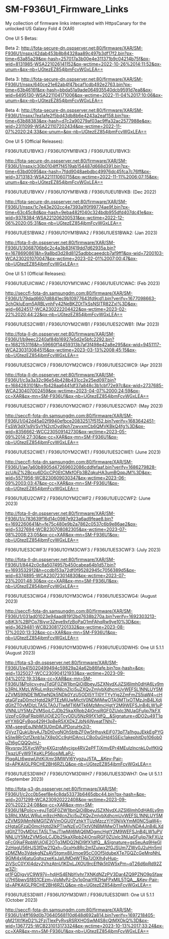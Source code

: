 # SM-F936U1_Firmware_Links
My collection of firmware links intercepted with HttpsCanary for the unlocked US Galaxy Fold 4 (XAR)

One UI 5 Betas:

Beta 2: http://fota-secure-dn.ospserver.net:80/firmware/XAR/SM-F936U1/nspx/42dab453b8b84328aa89c497b3df17f2.bin?px-time=63a85a29&px-hash=257017a3b00e4e311371b9c04214b75f&px-wid=8131985-WSA221026141152&px-wctime=2022-10-26%2014:11:52&px-unum=&px-nb=UGtezEZ854jbmFcvWGxLEA==

Beta 3: http://fota-secure-dn.ospserver.net:80/firmware/XAR/SM-F936U1/nspx/640ce21e62ab4f47bcaf1cdb492e2763.bin?px-time=63b4616f&px-hash=bbda51a9ade064935540dcb9591d7ea8&px-wid=6495130-WSA221104171006&px-wctime=2022-11-04%2017:10:06&px-unum=&px-nb=UGtezEZ854jbmFcvWGxLEA==

Beta 4: http://fota-secure-dn.ospserver.net:80/firmware/XAR/SM-F936U1/nspx/7ea1afe2f5bd43db8b6e4243a2eaf158.bin?px-time=63b88383&px-hash=d7c2a90279af03ac9ffa32ac2577988e&px-wid=2311099-WSA221107202434&px-wctime=2022-11-07%2020:24:33&px-unum=&px-nb=UGtezEZ854jbmFcvWGxLEA==

One UI 5 (Official Releases):

F936U1UEU1BVK3 / F936U1OYM1BVK3 / F936U1UEU1BVK3:

http://fota-secure-dn.ospserver.net:80/firmware/XAR/SM-F936U1/nspx/c30b0104ff7f4519ab154487d668d391.bin?px-time=63bd0095&px-hash=7fdd9048aebdbc49976dc45fca7c76ff&px-wid=3713183-WSA221111060715&px-wctime=2022-11-11%2006:07:15&px-unum=&px-nb=UGtezEZ854jbmFcvWGxLEA==

F936U1UEU1BVKV / F936U1OYM1BVKB / F936U1UEU1BVKB: (Dec 2022)

http://fota-secure-dn.ospserver.net:80/firmware/XAR/SM-F936U1/nspx/1c7e43e202cc4e7393a1f0f99774ae9f.bin?px-time=63c45c8d&px-hash=9eba482f040c324bdb955dfd407dc41e&px-wid=9378384-WSA221206200531&px-wctime=2022-12-06%2020:05:31&px-nb=UGtezEZ854jbmFcvWGxLEA==

F936U1UES1BWA2 / F936U1OYM1BWA2 / F936U1UES1BWA2: (Jan 2023)

http://fota-ll-dn.ospserver.net:80/firmware/XAR/SM-F936U1/3068706b6c2c4a3b83f419dd7d62935a.bin?e=1678690861&h=9a8bd3d28d8125adbbcaeedcb7af9ff1&px-wid=7200103-WCA230201070047&px-wctime=2023-02-01%2007:00:47&px-nb=UGtezEZ854jbmFcvWGxLEA==

One UI 5.1 (Official Releases):

F936U1UEUICWAC / F936U1OYM1CWAC / F936U1UEU1CWAC: (Feb 2023)

http://seccfl-fota-dn.samsungdm.com:80/firmware/XAR/SM-F936U1/79dad6607d8841ec9b10977643fd9cd1.bin?verify=1677098663-3chOkluEqm5ARBLynhFy42NeBKZOtTkSsNSlTR82ZxI%3D&px-wid=6624517-WCA230222204422&px-wctime=2023-02-22%2020:44:22&px-nb=UGtezEZ854jbmFcvWGxLEA==

F936U1UES2CWB1 / F936U1OYM2CWB1 / F936U1UES2CWB1: (Mar 2023)

http://fota-ll-dn.ospserver.net:80/firmware/XAR/SM-F936U1/b9eec2240af84b16927e5d2e5bfc2292.bin?e=1682153116&h=59660f14459313b7af3f498e42a8e295&px-wid=9451117-WCA230313084515&px-wctime=2023-03-13%2008:45:15&px-nb=UGtezEZ854jbmFcvWGxLEA==

F936U1UES2CWC9 / F936U1OYM2CWC9 / F936U1UES2CWC9: (Apr 2023)

http://fota-ll-dn.ospserver.net:80/firmware/XAR/SM-F936U1/c3a3a32c96e54b428b431cc2e25ed097.bin?e=1684283101&h=fb428aa6441df37a848c3b1cbf72e97c&px-wid=2737685-WCA230407002459&px-wctime=2023-04-07%2000:24:59&px-cc=XAR&px-mn=SM-F936U1&px-nb=UGtezEZ854jbmFcvWGxLEA==

F936U1UES2CWD7 / F936U1OYM2CWD7 / F936U1UES2CWD7: (May 2023)

http://seccfl-fota-dn.samsungdm.com:80/firmware/XAR/SM-F936U1/042d45a02f9940efbce20832517f5152.bin?verify=1683642451-FsSW3dX1s9VSvYN2ctOyd9ph7zwvxmCb6QMVKBkQ4fg%3D&px-wid=8356662-WCC230509142730&px-wctime=2023-05-09%2014:27:30&px-cc=XAR&px-mn=SM-F936U1&px-nb=UGtezEZ854jbmFcvWGxLEA==

F936U1UES2CWE1 / F936U1OYM2CWE1 / F936U1UES2CWE1: (June 2023)

http://seccfl-fota-dn.samsungdm.com:80/firmware/XAR/SM-F936U1/ae7a60b8905d47269602086cddfefaaf.bin?verify=1686279828-zcUAiZ%2Bcxu6DGcCP0EtCMkfOFb3BZqkuHA3umBQqpJM%3D&px-wid=5571956-WCB230609030347&px-wctime=2023-06-09%2003:03:47&px-cc=XAR&px-mn=SM-F936U1&px-nb=UGtezEZ854jbmFcvWGxLEA==

F936U1UEU2CWF2 / F936U1OYM2CWF2 / F936U1UEU2CWF2: (June 2023)

http://fota-ll-dn.ospserver.net:80/firmware/XAR/SM-F936U1/c783639f16d14c0987e923a6ad9feae8.bin?e=1692260641&h=fe75c480e9b2a7862c0537c6b9e86ae2&px-wid=5327694-WCB230708082305&px-wctime=2023-07-08%2008:23:05&px-cc=XAR&px-mn=SM-F936U1&px-nb=UGtezEZ854jbmFcvWGxLEA==

F936U1UES3CWF3/ F936U1OYM3CWF3 / F936U1UES3CWF3: (July 2023)

http://fota-ll-dn.ospserver.net:80/firmware/XAR/SM-F936U1/8442c0c8a5074957b450cabea64b1d57.bin?e=1693532912&h=ccdb153a72df0f95282945c7056389d5&px-wid=6374895-WCA230723014830&px-wctime=2023-07-23%2001:48:30&px-cc=XAR&px-mn=SM-F936U1&px-nb=UGtezEZ854jbmFcvWGxLEA==

F936U1UES3CWG4 / F936U1OYM3CWG4 / F936U1UES3CWG4: (August 2023)

http://seccfl-fota-dn.samsungdm.com:80/firmware/XAR/SM-F936U1/031ad01023e94aad81912bd7638b270a.bin?verify=1692303213-o8iK3j%2BPCp78iyyr3Zeye9xfzBoPaO1mFAhqRw9ye10%3D&px-wid=3629481-WCB230817201332&px-wctime=2023-08-17%2020:13:32&px-cc=XAR&px-mn=SM-F936U1&px-nb=UGtezEZ854jbmFcvWGxLEA==

F936U1UEU3DWH5 / F936U1OYM3DWH5 / F936U1UEU3DWH5: One UI 5.1.1 (August 2023)

http://fota-s3-dn.ospserver.net:80/firmware/XAR/SM-F936U1/e415020499494c59829a24a62b86fafe.bin?px-hash=&px-wid=1325027-WCC230904121933&px-wctime=2023-09-04%2012:19:33&px-cc=XAR&px-mn=SM-F936U1&Policy=eyJTdGF0ZW1lbnQiOiBbeyJSZXNvdXJjZSI6Imh0dHA6Ly9mb3RhLXMzLWRuLm9zcHNlcnZlci5uZXQvZmlybXdhcmUvWEFSL1NNLUY5MzZVMS9lNDE1MDIwNDk5NDk0YzU5ODI5YTI0YTYyYjg2ZmFmZS5iaW4~cHgtaGFzaD0mcHgtd2lkPTEzMjUwMjctV0NDMjMwOTA0MTIxOTMzJnB4LXdjdGltZT0yMDIzLTA5LTA0JTIwMTI6MTk6MzMmcHgtY2M9WEFSJnB4LW1uPVNNLUY5MzZVMSoiLCJDb25kaXRpb24iOnsiRGF0ZUxlc3NUaGFuIjp7IkFXUzpFcG9jaFRpbWUiOjE2OTcyODU5NzR9fX1dfQ__&Signature=dDO2u49T1qeYYX6QFvBgq429H3pBeR5XXDkZJbN4jNyeatTNhj7-XM~seegEqJNhM3U0mDAJPDoruHx2j3-GVyzTQukUbiyAJ7bDt0vqNOh5btbZF0w5HhsvkEiF073pT7a1hguJEkkEgPYGkSIw8RrOzfZknb1a7X8p0Cc9gHDAncLCBo0uGHd45SEic1akephitDg106ob0uZt6gCQQQyHJ-Rkvsrqv35XvcWPsr4XGzrqMycjgx4RV2ePFTiXmvEPr4MEuIzlncnkL0vIfKIiQTkqzUFyW9TKpKLP56osjMLaPJ-PIqgALt6wqwUhtKiXmr3lMWVl6YygzuJ5TA__&Key-Pair-Id=APKAIGLPRCHE2BH6RZLQ&px-nb=UGtezEZ854jbmFcvWGxLEA==

F936U1UES3DWH7 / F936U1OYM3DWH7 / F936U1UES3DWH7: One UI 5.1.1 (September 2023)

http://fota-s3-dn.ospserver.net:80/firmware/XAR/SM-F936U1/c2cc0b5eef8e4c8da53373b6465dbc44.bin?px-hash=&px-wid=2071299-WCA230920222408&px-wctime=2023-09-20%2022:24:08&px-cc=XAR&px-mn=SM-F936U1&Policy=eyJTdGF0ZW1lbnQiOiBbeyJSZXNvdXJjZSI6Imh0dHA6Ly9mb3RhLXMzLWRuLm9zcHNlcnZlci5uZXQvZmlybXdhcmUvWEFSL1NNLUY5MzZVMS9jMmNjMGI1ZWVmOGU0YzhkYTUzMzczYjY0NjVkYmM0NC5iaW4~cHgtaGFzaD0mcHgtd2lkPTIwNzEyOTktV0NBMjMwOTIwMjIyNDA4JnB4LXdjdGltZT0yMDIzLTA5LTIwJTIwMjI6MjQ6MDgmcHgtY2M9WEFSJnB4LW1uPVNNLUY5MzZVMSoiLCJDb25kaXRpb24iOnsiRGF0ZUxlc3NUaGFuIjp7IkFXUzpFcG9jaFRpbWUiOjE2OTg3MDQ2NDl9fX1dfQ__&Signature=gsSeuAq9HeGI2zHqgU56HJS3fDw21Qxh~GcxHx8Rc2m1Zuiwx2fGJSUm7ZWv0J2uHn5mIsDMZMo3VdekgNZsAV5tgmx8IUmoe95cC0Of5ldubeXTe7GQZcGeMrqNhL9GMI4xIj6atuGqhxzxeKsJalUMDeWTRa7JOXIh4yHup-2iVScC0YXI4dzy2VhzAtnU1KDxLJXOU9rcEfNk5t0W5xPm~qT26d6pRd92Zw3ZI-pt1FQDjgvVC9W97ji~hdjHS4ENbYivhr7XNKdNZzPV3Dar4ZQ9PZNO9pSfawU7Hl5bwvSf8S1CEzm~VpMvPJ-Dv1o0naiYRZHaFPxMlL5TQA__&Key-Pair-Id=APKAIGLPRCHE2BH6RZLQ&px-nb=UGtezEZ854jbmFcvWGxLEA==

F936U1UES3DWI1 / F936U1OYM3DWI1 / F936U1UES3DWI1: One UI 5.1.1 (October 2023)

http://seccfl-fota-dn.samsungdm.com:80/firmware/XAR/SM-F936U1/4ff169d0b70640568110d648d692a814.bin?verify=1697218405-gM21Xt1KeD2%2FzjTIexPyRysRSRXHOSwM4S8cQtMXOkQ%3D&px-wid=1367725-WCB231013173324&px-wctime=2023-10-13%2017:33:24&px-cc=XAR&px-mn=SM-F936U1&px-nb=UGtezEZ854jbmFcvWGxLEA==
